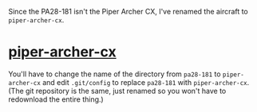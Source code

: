 Since the PA28-181 isn't the Piper Archer CX, I've renamed the aircraft to `piper-archer-cx`.

# [piper-archer-cx](https://github.com/zlsa/piper-archer-cx)

You'll have to change the name of the directory from `pa28-181` to `piper-archer-cx` and edit `.git/config` to replace `pa28-181` with `piper-archer-cx`. (The git repository is the same, just renamed so you won't have to redownload the entire thing.)
